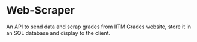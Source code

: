 # Web-Scraper
An API to send data and scrap grades from IITM Grades website, store it in an SQL database and display to the client.
